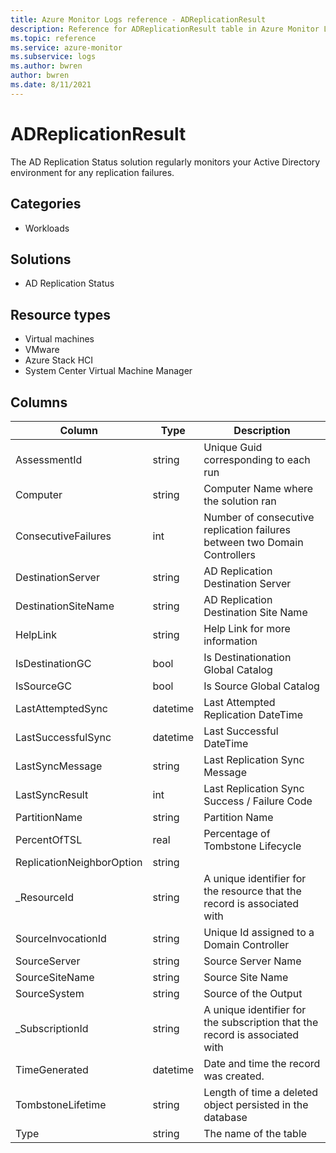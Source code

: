 ```yaml
---
title: Azure Monitor Logs reference - ADReplicationResult
description: Reference for ADReplicationResult table in Azure Monitor Logs.
ms.topic: reference
ms.service: azure-monitor
ms.subservice: logs
ms.author: bwren
author: bwren
ms.date: 8/11/2021
---
```


# ADReplicationResult

 The AD Replication Status solution regularly monitors your Active Directory environment for any replication failures.

## Categories

- Workloads
## Solutions

- AD Replication Status
## Resource types

- Virtual machines
- VMware
- Azure Stack HCI
- System Center Virtual Machine Manager




## Columns

|Column|Type|Description|
|---|---|---|
|AssessmentId|string|Unique Guid corresponding to each run|
|Computer|string|Computer Name where the solution ran|
|ConsecutiveFailures|int|Number of consecutive replication failures between two Domain Controllers|
|DestinationServer|string|AD Replication Destination Server|
|DestinationSiteName|string|AD Replication Destination Site Name|
|HelpLink|string|Help Link for more information|
|IsDestinationGC|bool|Is Destinationation Global Catalog|
|IsSourceGC|bool|Is Source Global Catalog|
|LastAttemptedSync|datetime|Last Attempted Replication DateTime|
|LastSuccessfulSync|datetime|Last Successful DateTime|
|LastSyncMessage|string|Last Replication Sync Message|
|LastSyncResult|int|Last Replication Sync Success / Failure Code|
|PartitionName|string|Partition Name|
|PercentOfTSL|real|Percentage of Tombstone Lifecycle|
|ReplicationNeighborOption|string||
|_ResourceId|string|A unique identifier for the resource that the record is associated with|
|SourceInvocationId|string|Unique Id assigned to a Domain Controller|
|SourceServer|string|Source Server Name|
|SourceSiteName|string|Source Site Name|
|SourceSystem|string|Source of the Output|
|_SubscriptionId|string|A unique identifier for the subscription that the record is associated with|
|TimeGenerated|datetime|Date and time the record was created.|
|TombstoneLifetime|string|Length of time a deleted object persisted in the database|
|Type|string|The name of the table|
